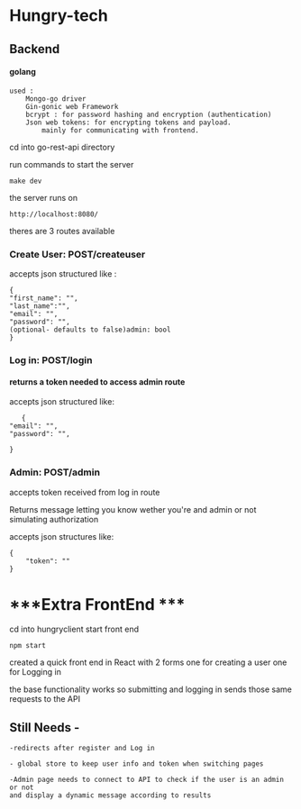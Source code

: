 # Hungry-tech

## Backend 
#### golang
    used :
        Mongo-go driver 
        Gin-gonic web Framework
        bcrypt : for password hashing and encryption (authentication)
        Json web tokens: for encrypting tokens and payload. 
            mainly for communicating with frontend.

cd into go-rest-api directory

run commands to start the server

    make dev 
the server runs on 

    http://localhost:8080/
theres are 3 routes available 

### Create User: POST/createuser

accepts json structured like :

    {
    "first_name": "",
	"last_name":"",
	"email": "",
	"password": "",
    (optional- defaults to false)admin: bool
    }
### Log in: POST/login
#### returns a token needed to access admin route 
accepts json structured like:

       {
	"email": "",
	"password": "",
   
    }
### Admin: POST/admin
accepts token received from log in route 

Returns message letting you know wether you're and admin or not
simulating authorization

accepts json structures like:

    {
        "token": ""
    }

# ***Extra FrontEnd *** 
cd into hungryclient 
start front end 

    npm start

created a quick front end in React with 2 forms 
one for creating a user
one for Logging in 

the base functionality works so submitting and logging in sends those same 
requests to the API

## Still Needs - 
    -redirects after register and Log in

    - global store to keep user info and token when switching pages 

    -Admin page needs to connect to API to check if the user is an admin or not 
    and display a dynamic message according to results 



